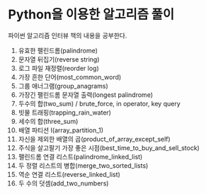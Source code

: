 # Python을 이용한 알고리즘 풀이

파이썬 알고리즘 인터뷰 책의 내용을 공부한다.

1. 유효한 팰린드롬(palindrome)
2. 문자열 뒤집기(reverse string)
3. 로그 파일 재정렬(reorder log)
4. 가장 흔한 단어(most_common_word)
5. 그룹 애너그램(group_anagrams)
6. 가장긴 팰린드롬 문자열 출력(longest palindrome)
7. 두수의 합(two_sum) / brute_force, in operator, key query
8. 빗물 트래핑(trapping_rain_water)
9. 세수의 합(three_sum)
10. 배열 파티션 I(array_partition_1)
11. 자신을 제외한 배열의 곱(product_of_array_except_self)
12. 주식을 살고팔기 가장 좋은 시점(best_time_to_buy_and_sell_stock)
13. 팰린드롬 연결 리스트(palindrome_linked_list)
14. 두 정렬 리스트의 병합(merge_two_sorted_lists)
15. 역순 연결 리스트(reverse_linked_list)
16. 두 수의 덧셈(add_two_numbers)
